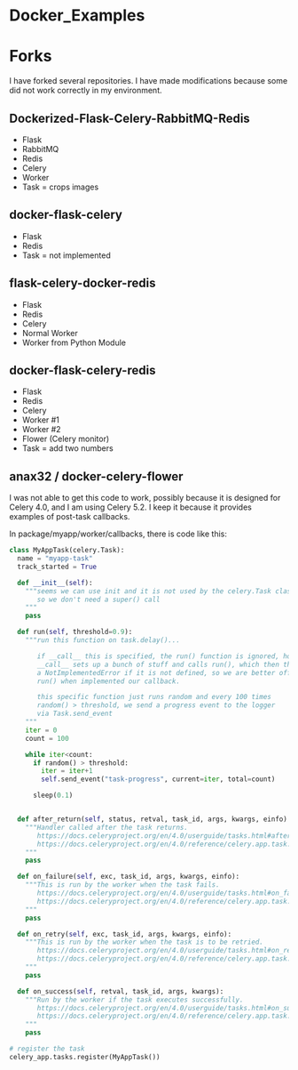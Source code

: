 # Docker_Examples

# Forks

I have forked several repositories. I have made modifications because some did not work correctly in my environment. 

## Dockerized-Flask-Celery-RabbitMQ-Redis

* Flask
* RabbitMQ
* Redis
* Celery
* Worker
* Task = crops images

## docker-flask-celery

* Flask
* Redis
* Task = not implemented

## flask-celery-docker-redis

* Flask
* Redis
* Celery
* Normal Worker
* Worker from Python Module

## docker-flask-celery-redis

* Flask
* Redis
* Celery
* Worker #1
* Worker #2
* Flower (Celery monitor)
* Task = add two numbers

##  anax32 / docker-celery-flower 

I was not able to get this code to work, possibly because it is designed for Celery 4.0, and I am using Celery 5.2. I keep it because it provides examples of post-task callbacks.

In package/myapp/worker/callbacks, there is code like this:

``` python
class MyAppTask(celery.Task):
  name = "myapp-task"
  track_started = True

  def __init__(self):
    """seems we can use init and it is not used by the celery.Task class
       so we don't need a super() call
    """
    pass

  def run(self, threshold=0.9):
    """run this function on task.delay()...

       if __call__ this is specified, the run() function is ignored, however,
       __call__ sets up a bunch of stuff and calls run(), which then throws
       a NotImplementedError if it is not defined, so we are better off using
       run() when implemented our callback.

       this specific function just runs random and every 100 times
       random() > threshold, we send a progress event to the logger
       via Task.send_event
    """
    iter = 0
    count = 100

    while iter<count:
      if random() > threshold:
        iter = iter+1
        self.send_event("task-progress", current=iter, total=count)

      sleep(0.1)


  def after_return(self, status, retval, task_id, args, kwargs, einfo):
    """Handler called after the task returns.
       https://docs.celeryproject.org/en/4.0/userguide/tasks.html#after_return
       https://docs.celeryproject.org/en/4.0/reference/celery.app.task.html#celery.app.task.Task.after_return
    """
    pass

  def on_failure(self, exc, task_id, args, kwargs, einfo):
    """This is run by the worker when the task fails.
       https://docs.celeryproject.org/en/4.0/userguide/tasks.html#on_failure
       https://docs.celeryproject.org/en/4.0/reference/celery.app.task.html#celery.app.task.Task.on_failure
    """
    pass

  def on_retry(self, exc, task_id, args, kwargs, einfo):
    """This is run by the worker when the task is to be retried.
       https://docs.celeryproject.org/en/4.0/userguide/tasks.html#on_retry
       https://docs.celeryproject.org/en/4.0/reference/celery.app.task.html#celery.app.task.Task.on_retry
    """
    pass

  def on_success(self, retval, task_id, args, kwargs):
    """Run by the worker if the task executes successfully.
       https://docs.celeryproject.org/en/4.0/userguide/tasks.html#on_success
       https://docs.celeryproject.org/en/4.0/reference/celery.app.task.html#celery.app.task.Task.on_success
    """
    pass

# register the task
celery_app.tasks.register(MyAppTask())

```